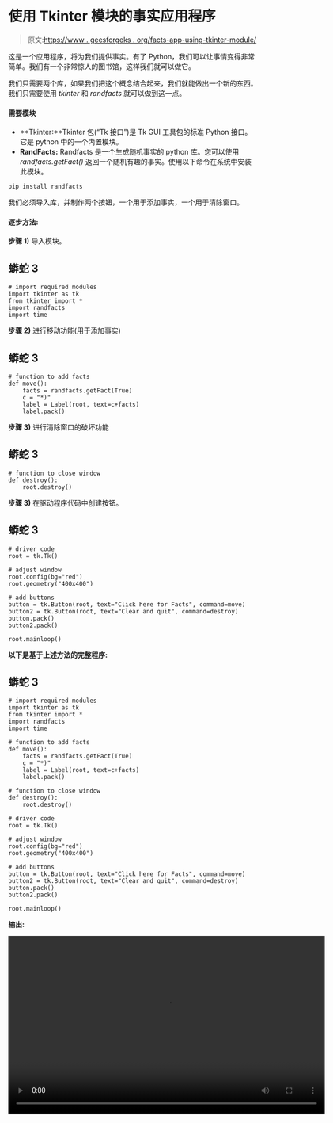 # 使用 Tkinter 模块的事实应用程序

> 原文:[https://www . geesforgeks . org/facts-app-using-tkinter-module/](https://www.geeksforgeeks.org/facts-app-using-tkinter-module/)

这是一个应用程序，将为我们提供事实。有了 Python，我们可以让事情变得非常简单。我们有一个非常惊人的图书馆，这样我们就可以做它。

我们只需要两个库，如果我们把这个概念结合起来，我们就能做出一个新的东西。我们只需要使用 *tkinter* 和 *randfacts* 就可以做到这一点。

#### 需要模块

*   **Tkinter:**Tkinter 包(“Tk 接口”)是 Tk GUI 工具包的标准 Python 接口。它是 python 中的一个内置模块。
*   **RandFacts:** Randfacts 是一个生成随机事实的 python 库。您可以使用 *randfacts.getFact()* 返回一个随机有趣的事实。使用以下命令在系统中安装此模块。

```
pip install randfacts

```

我们必须导入库，并制作两个按钮，一个用于添加事实，一个用于清除窗口。

#### 逐步方法:

**步骤 1)** 导入模块。

## 蟒蛇 3

```
# import required modules
import tkinter as tk
from tkinter import *
import randfacts
import time
```

**步骤 2)** 进行移动功能(用于添加事实)

## 蟒蛇 3

```
# function to add facts
def move():
    facts = randfacts.getFact(True)
    c = "*)"
    label = Label(root, text=c+facts)
    label.pack()
```

**步骤 3)** 进行清除窗口的破坏功能

## 蟒蛇 3

```
# function to close window
def destroy():
    root.destroy()
```

**步骤 3)** 在驱动程序代码中创建按钮。

## 蟒蛇 3

```
# driver code
root = tk.Tk()

# adjust window
root.config(bg="red")
root.geometry("400x400")

# add buttons
button = tk.Button(root, text="Click here for Facts", command=move)
button2 = tk.Button(root, text="Clear and quit", command=destroy)
button.pack()
button2.pack()

root.mainloop()
```

**以下是基于上述方法的完整程序:**

## 蟒蛇 3

```
# import required modules
import tkinter as tk
from tkinter import *
import randfacts
import time

# function to add facts
def move():
    facts = randfacts.getFact(True)
    c = "*)"
    label = Label(root, text=c+facts)
    label.pack()

# function to close window
def destroy():
    root.destroy()

# driver code
root = tk.Tk()

# adjust window
root.config(bg="red")
root.geometry("400x400")

# add buttons
button = tk.Button(root, text="Click here for Facts", command=move)
button2 = tk.Button(root, text="Clear and quit", command=destroy)
button.pack()
button2.pack()

root.mainloop()
```

**输出:**

<video class="wp-video-shortcode" id="video-514041-1" width="640" height="360" preload="metadata" controls=""><source type="video/mp4" src="https://media.geeksforgeeks.org/wp-content/uploads/20201115204925/factapp.mp4?_=1">[https://media.geeksforgeeks.org/wp-content/uploads/20201115204925/factapp.mp4](https://media.geeksforgeeks.org/wp-content/uploads/20201115204925/factapp.mp4)</video>